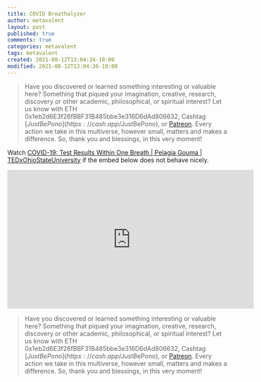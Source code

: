 ```yaml
---
title: COVID Breathalyzer
author: metavalent
layout: post
published: true
comments: true
categories: metavalent
tags: metavalent
created: 2021-08-12T13:04:24-10:00
modified: 2021-08-12T13:04:36-10:00
---
```




> Have you discovered or learned something interesting or valuable here? Something that piqued your imagination, creative, research, discovery or other academic, philosophical, or spiritual interest? Let us know with ETH 0x1eb2d6E3f26fBBF31B485bbe3e316D6dAd806632, Cashtag [$JustBePono](https://cash.app/$JustBePono), or [Patreon](https://patreon.com/metavalent). Every action we take in this multiverse, however small, matters and makes a difference. So, thank you and blessings, in this very moment!

Watch [COVID-19: Test Results Within One Breath | Pelagia Gouma | TEDxOhioStateUniversity](https://youtu.be/mHKvRE7WMLg) if the embed below does not behave nicely. 

<div class="embed-container"><iframe loading="lazy" width="560" height="315" src="https://www.youtube.com/embed/mHKvRE7WMLg" title="YouTube video player" frameborder="0" allow="accelerometer; autoplay; clipboard-write; encrypted-media; gyroscope; picture-in-picture" allowfullscreen></iframe></div>

> Have you discovered or learned something interesting or valuable here? Something that piqued your imagination, creative, research, discovery or other academic, philosophical, or spiritual interest? Let us know with ETH 0x1eb2d6E3f26fBBF31B485bbe3e316D6dAd806632, Cashtag [$JustBePono](https://cash.app/$JustBePono), or [Patreon](https://patreon.com/metavalent). Every action we take in this multiverse, however small, matters and makes a difference. So, thank you and blessings, in this very moment!

